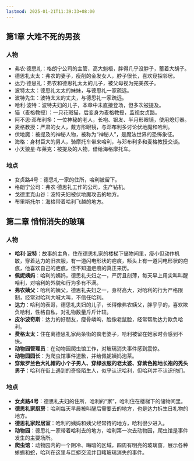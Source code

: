 ```yaml
---
lastmod: 2025-01-21T11:39:33+08:00
---
```

## 第1章 大难不死的男孩

### 人物

- 弗农·德思礼：格朗宁公司的主管，高大魁梧，胖得几乎没脖子，蓄着大胡子。
- 德思礼太太：弗农的妻子，瘦削的金发女人，脖子很长，喜欢窥探邻居。
- 达力·德思礼：弗农和德思礼太太的儿子，被父母视为完美孩子。
- 波特太太：德思礼太太的妹妹，与德思礼一家疏远。
- 波特先生：波特太太的丈夫，与德思礼一家疏远。
- 哈利·波特：波特夫妇的儿子，本章中未直接登场，但多次被提及。
- 猫（麦格教授）：一只花斑猫，后变身为麦格教授，监视女贞路。
- 阿不思·邓布利多：一位神秘的老人，长袍、银发、半月形眼镜，使用熄灯器。
- 麦格教授：严肃的女人，戴方形眼镜，与邓布利多讨论伏地魔和哈利。
- 伏地魔：被提及的神秘人物，被称为“神秘人”，是魔法世界的恐怖象征。
- 海格：身材巨大的男人，骑摩托车带来哈利，与邓布利多和麦格教授交谈。
- 小天狼星·布莱克：被提及的人物，借给海格摩托车。

### 地点

- 女贞路4号：德思礼一家的住所，哈利被留下。
- 格朗宁公司：弗农·德思礼工作的公司，生产钻机。
- 戈德里克山谷：波特夫妇被伏地魔攻击的地方。
- 布里斯托尔：海格带着哈利飞越的地方。

## 第二章 悄悄消失的玻璃

### 人物

- **哈利·波特**：故事的主角，住在德思礼家的楼梯下储物间里，瘦小但动作机敏，穿着达力的旧衣服，有一道闪电形状的疤痕，额头上有一道闪电形状的疤痕，他喜欢自己的疤痕，但不知道疤痕的真正来历。
- **佩妮姨妈**：哈利的姨妈，德思礼夫妇之一，严厉且刻薄，每天早上用尖叫叫醒哈利，对哈利的外貌和行为多有不满。
- **弗农姨父**：哈利的姨父，德思礼夫妇之一，身材高大，对哈利的行为严格限制，经常对哈利大喊大叫，不信任哈利。
- **达力**：哈利的表哥，德思礼夫妇的儿子，长得像弗农姨父，胖乎乎的，喜欢欺负哈利，性格自私，对礼物数量斤斤计较。
- **皮尔波奇斯**：达力的好朋友，瘦骨嶙峋，脸像老鼠脸，经常帮助达力欺负哈利。
- **费格太太**：住在离德思礼家两条街的疯老婆子，哈利被留在她家时会感到不快。
- **动物园管理员**：在动物园爬虫馆工作，对玻璃消失事件感到震惊。
- **动物园园长**：为爬虫馆事件道歉，并给佩妮姨妈泡茶。
- **穿紫罗兰色大礼帽的小个子男人、穿绿衣服的老太婆、穿紫色拖地长袍的秃头男子**：哈利在街上遇到的奇怪陌生人，似乎认识哈利，但哈利并不认识他们。

### 地点

- **女贞路4号**：德思礼夫妇的住所，哈利的“家”，哈利住在楼梯下的储物间里。
- **德思礼家厨房**：哈利每天早晨被叫醒后需要去的地方，也是达力拆生日礼物的地方。
- **德思礼家起居室**：哈利的姨妈和姨父经常待的地方，哈利很少进入。
- **动物园**：德思礼一家带着哈利去的地方，哈利第一次去动物园，爬虫馆是事件发生的主要场所。
- **爬虫馆**：动物园内的一个阴冷、晦暗的区域，四周有明亮的玻璃窗，展示各种蜥蜴和蛇，哈利在这里与巨蟒交流并目睹玻璃消失的事件。

